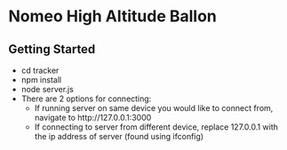 # Nomeo High Altitude Ballon

<h2>Getting Started</h2>

<ul>
  <li> cd tracker </li>
  <li> npm install </li>
  <li> node server.js </li>
  <li> There are 2 options for connecting:
  <ul>
    <li> If running server on same device you would like to connect from, navigate to http://127.0.0.1:3000 </li> 
    <li> If connecting to server from different device, replace 127.0.0.1 with the ip address of server (found using ifconfig) </li>
  </ul>
</ul>
